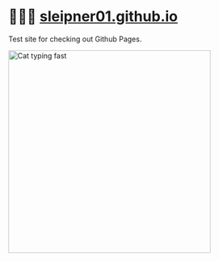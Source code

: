 # 🧑🏽‍💻 [sleipner01.github.io](https://sleipner01.github.io)

Test site for checking out Github Pages.

<img src="https://media.giphy.com/media/H1dxi6xdh4NGQCZSvz/giphy.gif" width=400 alt="Cat typing fast">
